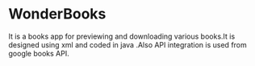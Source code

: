 # WonderBooks
 It is a books app for previewing and downloading various books.It is designed using xml and coded in java .Also API integration is used from google books API.
